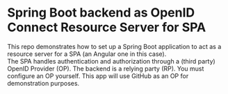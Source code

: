 # Spring Boot backend as OpenID Connect Resource Server for SPA
This repo demonstrates how to set up a Spring Boot application to act as a resource server for a SPA (an Angular one in this case).  
The SPA handles authentication and authorization through a (third party) OpenID Provider (OP). The backend is a relying party (RP).
You must configure an OP yourself. This app will use GitHub as an OP for demonstration purposes.
